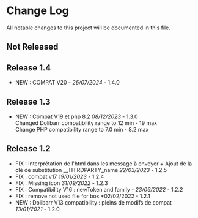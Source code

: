 # Change Log
All notable changes to this project will be documented in this file.

## Not Released

## Release 1.4
- NEW : COMPAT V20 - *26/07/2024* - 1.4.0

## Release 1.3
- NEW : Compat V19 et php 8.2 *08/12/2023* - 1.3.0  
  Changed Dolibarr compatibility range to 12 min - 19 max  
  Change PHP compatibility range to 7.0 min - 8.2 max

## Release 1.2
- FIX : Interprétation de l'html dans les message à envoyer + Ajout de la clé de substitution __THIRDPARTY_name *22/03/2023* - 1.2.5
- FIX : compat v17 *19/01/2023* - 1.2.4
- FIX : Missing icon  *31/09/2022* - 1.2.3
- FIX : Compatibility V16 : newToken and family - *23/06/2022* - 1.2.2
- FIX : remove not used file for box *02/02/2022 - 1.2.1
- NEW : Dolibarr V13 compatibility : pleins de modifs de compat *13/01/2021* - 1.2.0
